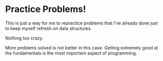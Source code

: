 # Practice Problems!

This is just a way for me to repractice problems that I've already done just to keep myself refresh on data structures.

Nothing too crazy.

More problems solved is not better in this case. Getting extremely good at the fundamentals is the most important aspect of programming.
